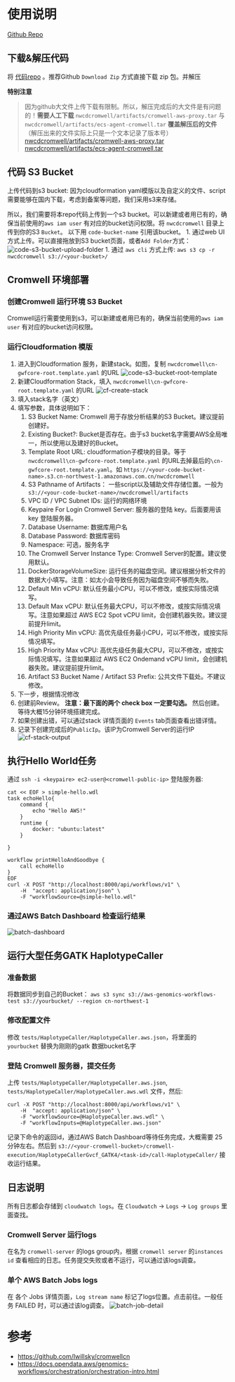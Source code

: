 # 使用说明

[Github Repo](https://github.com/kealiu/aws-genomics-workflow-cromwell-nwcd)

## 下载&解压代码

将 [代码repo](https://github.com/kealiu/aws-genomics-workflow-cromwell-nwcd) 。推荐Github `Download Zip` 方式直接下载 zip 包。并解压

**特别注意**
> 因为github大文件上传下载有限制。所以，解压完成后的大文件是有问题的！**需要人工下载** `nwcdcromwell/artifacts/cromwell-aws-proxy.tar` 与 `nwcdcromwell/artifacts/ecs-agent-cromwell.tar` **覆盖解压后的文件**（解压出来的文件实际上只是一个文本记录了版本号）
> [nwcdcromwell/artifacts/cromwell-aws-proxy.tar](https://github.com/kealiu/aws-genomics-workflow-cromwell-nwcd/raw/master/nwcdcromwell/artifacts/cromwell-aws-proxy.tar)
> [nwcdcromwell/artifacts/ecs-agent-cromwell.tar](https://github.com/kealiu/aws-genomics-workflow-cromwell-nwcd/raw/master/nwcdcromwell/artifacts/ecs-agent-cromwell.tar)

## 代码 S3 Bucket

上传代码到s3 bucket: 因为cloudformation yaml模版以及自定义的文件、script需要能够在国内下载，考虑到备案等问题，我们采用s3来存储。 

所以，我们需要将本repo代码上传到一个s3 bucket。可以新建或者用已有的，确保当前使用的`aws iam user` 有对应的bucket访问权限。将 `nwcdcromwell` 目录上传到你的S3 `Bucket`。 以下用 `code-bucket-name` 引用该bucket。
    1. 通过web UI 方式上传。可以直接拖放到S3 bucket页面，或者`Add Folder`方式：
        ![code-s3-bucket-upload-folder](https://github.com/kealiu/aws-genomics-workflow-cromwell-nwcd/raw/master/docs/images/code-s3-bucket-upload-folder.png)
    1. 通过 `aws cli` 方式上传: `aws s3 cp -r nwcdcromwell s3://<your-bucket>/`

## Cromwell 环境部署

### 创建Cromwell 运行环境 S3 Bucket

Cromwell运行需要使用到s3，可以新建或者用已有的，确保当前使用的`aws iam user` 有对应的bucket访问权限。

### 运行Cloudformation 模版

1. 进入到Cloudformation 服务，新建stack。如图，复制 `nwcdcromwell\cn-gwfcore-root.template.yaml` 的URL
    ![code-s3-bucket-root-template](https://github.com/kealiu/aws-genomics-workflow-cromwell-nwcd/raw/master/docs/images/code-s3-bucket-root-template.png)
1. 新建Cloudformation Stack，填入 `nwcdcromwell\cn-gwfcore-root.template.yaml` 的URL 
    ![cf-create-stack](https://github.com/kealiu/aws-genomics-workflow-cromwell-nwcd/raw/master/docs/images/cf-create-stack.png)
1. 填入stack名字（英文）
1. 填写参数，具体说明如下：
    1. S3 Bucket Name: Cromwell 用于存放分析结果的S3 Bucket。建议提前创建好。
    1. Existing Bucket?: Bucket是否存在。由于s3 bucket名字需要AWS全局唯一，所以使用以及建好的Bucket。
    1. Template Root URL: cloudformation子模块的目录。等于 `nwcdcromwell\cn-gwfcore-root.template.yaml` 的URL去掉最后的`\cn-gwfcore-root.template.yaml`。如 `https://<your-code-bucket-name>.s3.cn-northwest-1.amazonaws.com.cn/nwcdcromwell`
    1. S3 Pathname of Artifacts： 一些script以及辅助文件存储位置。一般为 `s3://<your-code-bucket-name>/nwcdcromwell/artifacts`
    1. VPC ID / VPC Subnet IDs: 运行的网络环境
    1. Keypaire For Login Cromwell Server: 服务器的登陆 key。后面要用该 key 登陆服务器。
    1. Database Username: 数据库用户名
    1. Database Password: 数据库密码
    1. Namespace: 可选，服务名字
    1. The Cromwell Server Instance Type: Cromwell Server的配置。建议使用默认。
    1. DockerStorageVolumeSize: 运行任务的磁盘空间。建议根据分析文件的数据大小填写。注意：如太小会导致任务因为磁盘空间不够而失败。
    1. Default Min vCPU: 默认任务最小CPU，可以不修改，或按实际情况填写。
    1. Default Max vCPU: 默认任务最大CPU，可以不修改，或按实际情况填写。注意如果超过 AWS EC2 Spot vCPU limit，会创建机器失败。建议提前提升limit。
    1. High Priority Min vCPU: 高优先级任务最小CPU，可以不修改，或按实际情况填写。
    1. High Priority Max vCPU: 高优先级任务最大CPU，可以不修改，或按实际情况填写。注意如果超过 AWS EC2 Ondemand vCPU limit，会创建机器失败。建议提前提升limit。
    1. Artifact S3 Bucket Name / Artifact S3 Prefix: 公共文件下载处。不建议修改。
1. 下一步，根据情况修改
1. 创建前Review。 **注意：最下面的两个 check box 一定要勾选。** 然后创建。等待大概15分钟环境搭建完成。
1. 如果创建出错，可以通过stack 详情页面的 `Events` tab页面查看出错详情。
1. 记录下创建完成后的`PublicIp`。该IP为Cromwell Server的运行IP
    ![cf-stack-output](https://github.com/kealiu/aws-genomics-workflow-cromwell-nwcd/raw/master/docs/images/cf-stack-output.png)

## 执行Hello World任务

通过 `ssh -i <keypaire> ec2-user@<cromwell-public-ip>` 登陆服务器:

```
cat << EOF > simple-hello.wdl
task echoHello{
    command {
        echo "Hello AWS!"
    }
    runtime {
        docker: "ubuntu:latest"
    }

}

workflow printHelloAndGoodbye {
    call echoHello
}
EOF
curl -X POST "http://localhost:8000/api/workflows/v1" \
    -H  "accept: application/json" \
    -F "workflowSource=@simple-hello.wdl"
```

### 通过AWS Batch Dashboard 检查运行结果

![batch-dashboard](https://github.com/kealiu/aws-genomics-workflow-cromwell-nwcd/raw/master/docs/images/batch-dashboard.png)

## 运行大型任务GATK HaplotypeCaller

### 准备数据

将数据同步到自己的Bucket： `aws s3 sync s3://aws-genomics-workflows-test s3://yourbucket/ --region cn-northwest-1`

### 修改配置文件

修改 `tests/HaplotypeCaller/HaplotypeCaller.aws.json`，将里面的 `yourbucket` 替换为刚刚的gatk 数据bucket名字

### 登陆 Cromwell 服务器，提交任务

上传 `tests/HaplotypeCaller/HaplotypeCaller.aws.json`, `tests/HaplotypeCaller/HaplotypeCaller.aws.wdl` 文件，然后:

```
curl -X POST "http://localhost:8000/api/workflows/v1" \
    -H  "accept: application/json" \
    -F "workflowSource=@HaplotypeCaller.aws.wdl" \
    -F "workflowInputs=@HaplotypeCaller.aws.json"
```

记录下命令的返回id，通过AWS Batch Dashboard等待任务完成，大概需要 25 分钟左右。然后到 `s3://<your-cromwell-bucket>/cromwell-execution/HaplotypeCallerGvcf_GATK4/<task-id>/call-HaplotypeCaller/` 接收运行结果。

## 日志说明

所有日志都会存储到 `cloudwatch logs`。在 `Cloudwatch` -> `Logs` -> `Log groups` 里面查找。

### Cromwell Server 运行logs

在名为 `cromwell-server` 的logs group内，根据 `cromwell server` 的`instances id` 查看相应的日志。任务提交失败或者不运行，可以通过该logs调查。

### 单个 AWS Batch Jobs logs

在 各个 Jobs 详情页面，`Log stream name` 标记了logs位置。点击前往。一般任务 FAILED 时，可以通过该log调查。
![batch-job-detail](https://github.com/kealiu/aws-genomics-workflow-cromwell-nwcd/raw/master/docs/images/batch-job-detail.png)

# 参考
- https://github.com/Iwillsky/cromwellcn
- https://docs.opendata.aws/genomics-workflows/orchestration/orchestration-intro.html
